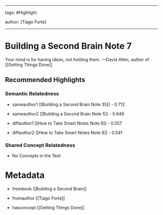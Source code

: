 




---

tags: #Highlight

author: [Tiago Forte]

---
# Building a Second Brain Note 7




Your mind is for having ideas, not holding them. —David Allen, author of  [[Getting Things Done]] 


## Recommended Highlights

### Semantic Relatedness


- sameauthor1 [[Building a Second Brain Note 35]] - 0.712

- sameauthor2 [[Building a Second Brain Note 5]] - 0.646

- diffauthor1 [[How to Take Smart Notes Note 6]] - 0.557

- diffauthor2 [[How to Take Smart Notes Note 8]] - 0.541
### Shared Concept Relatedness


- No Concepts in the Text
# Metadata


- frombook [[Building a Second Brain]]

- fromauthor [[Tiago Forte]]

- hasconcept [[Getting Things Done]]